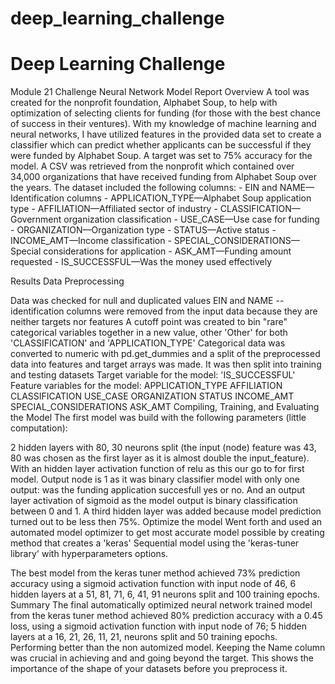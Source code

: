 # deep_learning_challenge

# Deep Learning Challenge
Module 21 Challenge
Neural Network Model Report
Overview
A tool was created for the nonprofit foundation, Alphabet Soup, to help with optimization of selecting clients for funding (for those with the best chance of success in their ventures). With my knowledge of machine learning and neural networks, I have utilized features in the provided data set to create a classifier which can predict whether applicants can be successful if they were funded by Alphabet Soup. A target was set to 75% accuracy for the model. A CSV was retrieved from the nonprofit which contained over 34,000 organizations that have received funding from Alphabet Soup over the years. The dataset included the following columns: - EIN and NAME—Identification columns - APPLICATION_TYPE—Alphabet Soup application type - AFFILIATION—Affiliated sector of industry - CLASSIFICATION—Government organization classification - USE_CASE—Use case for funding - ORGANIZATION—Organization type - STATUS—Active status - INCOME_AMT—Income classification - SPECIAL_CONSIDERATIONS—Special considerations for application - ASK_AMT—Funding amount requested - IS_SUCCESSFUL—Was the money used effectively

Results
Data Preprocessing

Data was checked for null and duplicated values
EIN and NAME -- identification columns were removed from the input data because they are neither targets nor features
A cutoff point was created to bin "rare" categorical variables together in a new value, other 'Other' for both 'CLASSIFICATION' and 'APPLICATION_TYPE'
Categorical data was converted to numeric with pd.get_dummies and a split of the preprocessed data into features and target arrays was made. It was then split into training and testing datasets
Target variable for the model: 'IS_SUCCESSFUL'
Feature variables for the model:
APPLICATION_TYPE
AFFILIATION
CLASSIFICATION
USE_CASE
ORGANIZATION
STATUS
INCOME_AMT
SPECIAL_CONSIDERATIONS
ASK_AMT
Compiling, Training, and Evaluating the Model The first model was build with the following parameters (little computation):

2 hidden layers with 80, 30 neurons split (the input (node) feature was 43, 80 was chosen as the first layer as it is almost double the input_feature). With an hidden layer activation function of relu as this our go to for first model.
Output node is 1 as it was binary classifier model with only one output: was the funding application succesfull yes or no. And an output layer activation of sigmoid as the model output is binary classification between 0 and 1.
A third hidden layer was added because model prediction turned out to be less then 75%.
Optimize the model Went forth and used an automated model optimizer to get most accurate model possible by creating method that creates a 'keras' Sequential model using the 'keras-tuner library' with hyperparameters options.

The best model from the keras tuner method achieved 73% prediction accuracy using a sigmoid activation function with input node of 46, 6 hidden layers at a 51, 81, 71, 6, 41, 91 neurons split and 100 training epochs.
Summary
The final automatically optimized neural network trained model from the keras tuner method achieved 80% prediction accuracy with a 0.45 loss, using a sigmoid activation function with input node of 76; 5 hidden layers at a 16, 21, 26, 11, 21, neurons split and 50 training epochs. Performing better than the non automized model. Keeping the Name column was crucial in achieving and and going beyond the target. This shows the importance of the shape of your datasets before you preprocess it.


